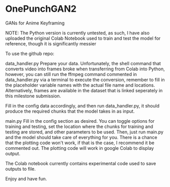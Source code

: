 # OnePunchGAN2
GANs for Anime Keyframing

NOTE: The Python version is currently untested, as such, I have also uploaded the original Colab Notebook used to train and test the model for reference, though it is significantly messier

To use the github repo:

data_handler.py
Prepare your data. Unfortunately, the shell command that converts video into frames broke when transferring from Colab into Python, however, you can still run the ffmpeg command commented in data_handler.py via a terminal to execute the conversion, remember to fill in the placeholder variable names with the actual file name and locations. Alternatively, frames are available in the dataset that is linked seperately in this milestone submission.

Fill in the config data accordingly, and then run data_handler.py, it should produce the required chunks that the model takes in as input.

main.py
Fill in the config section as desired. You can toggle options for training and testing, set the location where the chunks for training and testing are stored, and other parameters to be used. Then, just run main.py and the model should take care of everything for you. There is a chance that the plotting code won't work, if that is the case, I recommend it be commented out. The plotting code will work in google Colab to display output.

The Colab notebook currently contains experimental code used to save outputs to file.

Enjoy and have fun.
